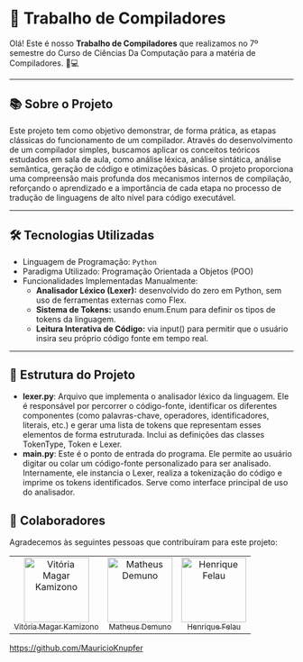 # 🚀 Trabalho de Compiladores

Olá! Este é nosso **Trabalho de Compiladores** que realizamos no 7º semestre do Curso de Ciências Da Computação para a matéria de Compiladores. 🧠💻

---

## 📚 Sobre o Projeto

Este projeto tem como objetivo demonstrar, de forma prática, as etapas clássicas do funcionamento de um compilador. Através do desenvolvimento de um compilador simples, buscamos aplicar os conceitos teóricos estudados em sala de aula, como análise léxica, análise sintática, análise semântica, geração de código e otimizações básicas. O projeto proporciona uma compreensão mais profunda dos mecanismos internos de compilação, reforçando o aprendizado e a importância de cada etapa no processo de tradução de linguagens de alto nível para código executável.

---

## 🛠️ Tecnologias Utilizadas

- Linguagem de Programação: `Python` 
- Paradigma Utilizado: Programação Orientada a Objetos (POO)
- Funcionalidades Implementadas Manualmente:
  - **Analisador Léxico (Lexer):** desenvolvido do zero em Python, sem uso de ferramentas externas como Flex.
  - **Sistema de Tokens:** usando enum.Enum para definir os tipos de tokens da linguagem.
  - **Leitura Interativa de Código:**  via input() para permitir que o usuário insira seu próprio código fonte em tempo real.

---

## 📂 Estrutura do Projeto
- **lexer.py**: Arquivo que implementa o analisador léxico da linguagem. Ele é responsável por percorrer o código-fonte, identificar os diferentes componentes (como palavras-chave, operadores, identificadores, literais, etc.) e gerar uma lista de tokens que representam esses elementos de forma estruturada. Inclui as definições das classes TokenType, Token e Lexer.
- **main.py**: Este é o ponto de entrada do programa. Ele permite ao usuário digitar ou colar um código-fonte personalizado para ser analisado. Internamente, ele instancia o Lexer, realiza a tokenização do código e imprime os tokens identificados. Serve como interface principal de uso do analisador.
 
## 🤝 Colaboradores

Agradecemos às seguintes pessoas que contribuíram para este projeto:

<table>
  <tr>
    <td align="center">
      <a href="https://github.com/vivikamizono">
        <img loading="lazy" src="https://avatars.githubusercontent.com/u/101277316?v=4" width=115 alt="Vitória Magar Kamizono">
        <br>
        <sub>Vitória Magar Kamizono</sub>
      </a>
    </td>
</td>
<td align="center">
  <a href="https://github.com/Demuno">
    <img loading="lazy" src="https://github.com/Demuno.png" width="115" alt="Matheus Demuno">
    <br>
    <sub>Matheus Demuno</sub>
  </a>
</td>
<td align="center">
  <a href="https://github.com/HenriqueFelau">
    <img loading="lazy" src="https://github.com/HenriqueFelau.png" width="115" alt="Henrique Felau">
    <br>
    <sub>Henrique Felau</sub>
  </a>
</td>
  </tr>
</table>


https://github.com/MauricioKnupfer

